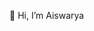 👋 Hi, I’m Aiswarya

  
<!---
AiswaryaVVDev/AiswaryaVVDev is a ✨ special ✨ repository because its `README.md` (this file) appears on your GitHub profile.
You can click the Preview link to take a look at your changes.
--->
